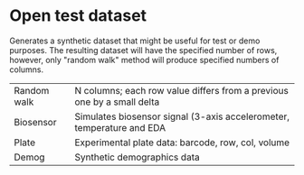 <!-- TITLE: Open test dataset -->
<!-- SUBTITLE: -->

# Open test dataset

Generates a synthetic dataset that might be useful for test or demo purposes. The resulting dataset will have the
specified number of rows, however, only "random walk" method will produce specified numbers of columns.

|             |                        |
|-------------|------------------------|
| Random walk | N columns; each row value differs from a previous one by a small delta |
| Biosensor   | Simulates biosensor signal (3-axis accelerometer, temperature and EDA |
| Plate       | Experimental plate data: barcode, row, col, volume |
| Demog       | Synthetic demographics data |
